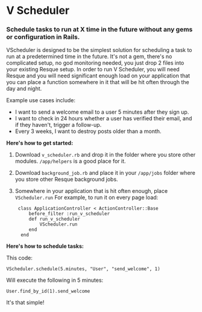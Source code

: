 # V Scheduler
### Schedule tasks to run at X time in the future without any gems or configuration in Rails.

VScheduler is designed to be the simplest solution for scheduling a task to run at a predetermined time in the future. It's not a gem, there's no complicated setup, no god monitoring needed, you just drop 2 files into your existing Resque setup. In order to run V Scheduler, you will need Resque and you will need significant enough load on your application that you can place a function somewhere in it that will be hit often through the day and night.

Example use cases include:

* I want to send a welcome email to a user 5 minutes after they sign up.
* I want to check in 24 hours whether a user has verified their email, and if they haven't, trigger a follow-up.
* Every 3 weeks, I want to destroy posts older than a month.

**Here's how to get started:**

1. Download `v_scheduler.rb` and drop it in the folder where you store other modules. `/app/helpers` is a good place for it.
2. Download `background_job.rb` and place it in your `/app/jobs` folder where you store other Resque background jobs.
3. Somewhere in your application that is hit often enough, place `VScheduler.run` For example, to run it on every page load:

        class ApplicationController < ActionController::Base
            before_filter :run_v_scheduler
            def run_v_scheduler
                VScheduler.run
            end
         end

**Here's how to schedule tasks:**

This code:

    VScheduler.schedule(5.minutes, "User", "send_welcome", 1)

Will execute the following in 5 minutes:

    User.find_by_id(1).send_welcome

It's that simple!
